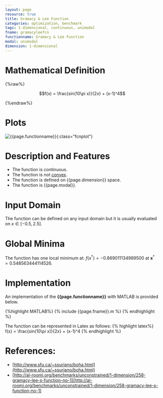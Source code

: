 ```yaml
---
layout: page
resource: true
title: Gramacy & Lee Function
categories: optimization, benchmark
tags: 1-dimensional, continuous, unimodal
fname: gramacyleefcn
functionname: Gramacy & Lee Function
modal: unimodal
dimension: 1-dimensional
---
```

<head>
	<script type="text/x-mathjax-config">
	  MathJax.Hub.Config({tex2jax: {inlineMath: [['$','$'], ['\\(','\\)']]}});
	</script>
	<script type="text/javascript" async
	  src="https://cdn.mathjax.org/mathjax/latest/MathJax.js?config=TeX-AMS_CHTML">
	</script>
</head>


# Mathematical Definition

{%raw%}

$$f(x) = \frac{sin(10\pi x)}{2x} + (x-1)^4$$

{%endraw%}

# Plots
![{{page.functionname}}]({{site.baseurl}}/benchmarkfcns/plots/{{page.fname}}.png){:class="fcnplot"}

# Description and Features
* The function is continuous.
* The function is not [convex](https://en.wikipedia.org/wiki/Convex_function).
* The function is defined on {{page.dimension}} space. 
* The function is {{page.modal}}.

# Input Domain
The function can be defined on any input domain but it is usually evaluated on $x \in [-0.5, 2.5]$.

# Global Minima
The function has one local minimum at: $f(x^*)=-0.869011134989500$ at $\textbf{x}^{\ast} = 0.548563444114526$.

# Implementation
An implementation of the **{{page.functionname}}** with MATLAB is provided below. 

{%highlight MATLAB%}
{% include {{page.fname}}.m %}
{% endhighlight %}

The function can be represented in Latex as follows:
{% highlight latex%}
f(x) = \frac{sin(10\pi x)}{2x} + (x-1)^4
{% endhighlight %}

# References:
* [http://www.sfu.ca/~ssurjano/boha.html](http://www.sfu.ca/~ssurjano/boha.html)
* [http://al-roomi.org/benchmarks/unconstrained/1-dimension/258-gramacy-lee-s-function-no-1](http://al-roomi.org/benchmarks/unconstrained/1-dimension/258-gramacy-lee-s-function-no-1)